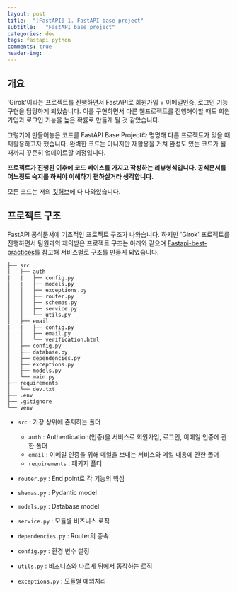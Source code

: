 ```yaml
---
layout: post
title:  "[FastAPI] 1. FastAPI base project"
subtitle:   "FastAPI base project"
categories: dev
tags: fastapi python
comments: true
header-img:
---
```


## 개요

'Girok'이라는 프로젝트를 진행하면서 FastAPI로 회원가입 + 이메일인증, 로그인 기능 구현을 담당하게 되었습니다. 이를 구현하면서 다른 웹프로젝트를 진행해야할 때도 회원가입과 로그인 기능을 높은 확률로 만들게 될 것 같았습니다.

그렇기에 만들어놓은 코드를 FastAPI Base Project라 명명해 다른 프로젝트가 있을 때 재활용하고자 했습니다. 완벽한 코드는 아니지만 재활용을 거쳐 완성도 있는 코드가 될 때까지 꾸준히 업데이트할 예정입니다.

**프로젝트가 진행된 이후에 코드 베이스를 가지고 작성하는 리뷰형식입니다. 공식문서를 어느정도 숙지를 하셔야 이해하기 편하실거라 생각합니다.**

모든 코드는 저의 [깃허브](https://github.com/earthquakoo/FastAPI-Base-Project)에 다 나와있습니다.


## 프로젝트 구조

FastAPI 공식문서에 기초적인 프로젝트 구조가 나와습니다. 하지만 'Girok' 프로젝트를 진행하면서 팀원과의 제의받은 프로젝트 구조는 아래와 같으며 [Fastapi-best-practices](https://github.com/zhanymkanov/fastapi-best-practices)를 참고해 서비스별로 구조를 만들게 되었습니다.

```
├── src
│   ├── auth
|   |   ├── config.py
│   |   ├── models.py  
│   │   ├── exceptions.py
│   │   ├── router.py
│   │   ├── schemas.py
│   │   ├── service.py
│   │   └── utils.py
│   ├── email
|   |   ├── config.py
│   │   ├── email.py
│   │   └── verification.html
│   ├── config.py
│   ├── database.py 
│   ├── dependencies.py
│   ├── exceptions.py
│   ├── models.py
│   └── main.py
├── requirements
│   └── dev.txt
├── .env
├── .gitignore
└── venv
```

 - `src` : 가장 상위에 존재하는 폴더
	- `auth` : Authentication(인증)을 서비스로 회원가입, 로그인, 이메일 인증에 관한 폴더
	- `email` : 이메일 인증을 위해 메일을 보내는 서비스와 메일 내용에 관한 폴더
	- `requirements` : 패키지 폴더

- `router.py` : End point로 각 기능의 핵심
- `shemas.py` : Pydantic model
- `models.py` : Database model
- `service.py` : 모듈별 비즈니스 로직
- `dependencies.py` : Router의 종속
- `config.py` : 환경 변수 설정
- `utils.py` : 비즈니스와 다르게 뒤에서 동작하는 로직
- `exceptions.py` : 모듈별 예외처리